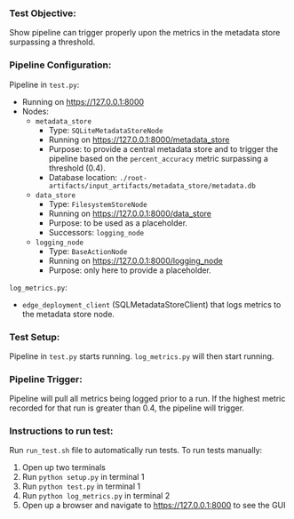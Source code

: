 ### Test Objective:
Show pipeline can trigger properly upon the metrics in the metadata store surpassing a threshold.

### Pipeline Configuration:
Pipeline in `test.py`:
- Running on https://127.0.0.1:8000
- Nodes:
    - `metadata_store`
        - Type: `SQLiteMetadataStoreNode`
        - Running on https://127.0.0.1:8000/metadata_store
        - Purpose: to provide a central metadata store and to trigger the pipeline based on the `percent_accuracy` metric surpassing a threshold (0.4).
        - Database location: `./root-artifacts/input_artifacts/metadata_store/metadata.db`
    - `data_store`
        - Type: `FilesystemStoreNode`
        - Running on https://127.0.0.1:8000/data_store
        - Purpose: to be used as a placeholder.
        - Successors: `logging_node`
    - `logging_node`
        - Type: `BaseActionNode`
        - Running on https://127.0.0.1:8000/logging_node
        - Purpose: only here to provide a placeholder.

`log_metrics.py`:
- `edge_deployment_client` (SQLMetadataStoreClient) that logs metrics to the metadata store node.

### Test Setup:
Pipeline in `test.py` starts running. `log_metrics.py` will then start running. 

### Pipeline Trigger:
Pipeline will pull all metrics being logged prior to a run. 
If the highest metric recorded for that run is greater than 0.4, the pipeline will trigger.

### Instructions to run test:
Run `run_test.sh` file to automatically run tests.
To run tests manually:
1. Open up two terminals
2. Run `python setup.py` in terminal 1
3. Run `python test.py` in terminal 1
5. Run `python log_metrics.py` in terminal 2
6. Open up a browser and navigate to https://127.0.0.1:8000 to see the GUI

